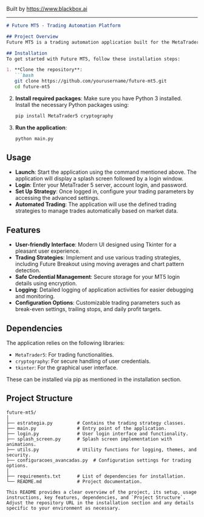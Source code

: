 
Built by https://www.blackbox.ai

---

```markdown
# Future MT5 - Trading Automation Platform

## Project Overview
Future MT5 is a trading automation application built for the MetaTrader 5 platform. The application allows users to create and manage trading strategies, including advanced techniques like moving averages and head & shoulders pattern detection. It features a modern user interface built with Tkinter and incorporates safe credential management for user logins.

## Installation
To get started with Future MT5, follow these installation steps:

1. **Clone the repository**:
   ```bash
   git clone https://github.com/yourusername/future-mt5.git
   cd future-mt5
   ```

2. **Install required packages**:
   Make sure you have Python 3 installed. Install the necessary Python packages using:
   ```bash
   pip install MetaTrader5 cryptography
   ```

3. **Run the application**:
   ```bash
   python main.py
   ```

## Usage
- **Launch**: Start the application using the command mentioned above. The application will display a splash screen followed by a login window.
- **Login**: Enter your MetaTrader 5 server, account login, and password.
- **Set Up Strategy**: Once logged in, configure your trading parameters by accessing the advanced settings.
- **Automated Trading**: The application will use the defined trading strategies to manage trades automatically based on market data.

## Features
- **User-friendly Interface**: Modern UI designed using Tkinter for a pleasant user experience.
- **Trading Strategies**: Implement and use various trading strategies, including Future Breakout using moving averages and chart pattern detection.
- **Safe Credential Management**: Secure storage for your MT5 login details using encryption.
- **Logging**: Detailed logging of application activities for easier debugging and monitoring.
- **Configuration Options**: Customizable trading parameters such as break-even settings, trailing stops, and daily profit targets.

## Dependencies
The application relies on the following libraries:
- `MetaTrader5`: For trading functionalities.
- `cryptography`: For secure handling of user credentials.
- `tkinter`: For the graphical user interface.

These can be installed via pip as mentioned in the installation section.

## Project Structure
```
future-mt5/
│
├── estrategia.py         # Contains the trading strategy classes.
├── main.py               # Entry point of the application.
├── login.py              # User login interface and functionality.
├── splash_screen.py      # Splash screen implementation with animations.
├── utils.py              # Utility functions for logging, themes, and security.
├── configuracoes_avancadas.py  # Configuration settings for trading options.
│
├── requirements.txt      # List of dependencies for installation.
└── README.md             # Project documentation.
```
```
This README provides a clear overview of the project, its setup, usage instructions, key features, dependencies, and `Project Structure`. Adjust the repository URL in the installation section and any details specific to your environment as necessary.